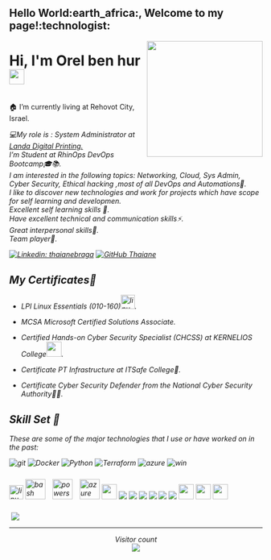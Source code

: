 <h2>Hello World:earth_africa:, Welcome to my page!:technologist:</h2>

<img align='right' src="https://media.giphy.com/media/M9gbBd9nbDrOTu1Mqx/giphy.gif" width="230">

<h1 align="left">Hi, I'm Orel ben hur <img src="https://raw.githubusercontent.com/MartinHeinz/MartinHeinz/master/wave.gif" width="30px"></h1> <br/>
🏠 I’m currently living at Rehovot City, Israel. <br/>
<p><em>💻My role is : System Administrator at <a href="https://www.landanano.com/about-us/company">Landa Digital Printing.</a> <br/>
I’m Student at RhinOps DevOps Bootcamp🎓📚. <br/>
I am interested in the following topics: Networking, Cloud, Sys Admin, Cyber Security, Ethical hacking ,most of all DevOps and Automations🚀. <br/>
I like to discover new technologies and work for projects which have scope for self learning and developmen. <br/>
Excellent self learning skills 🦁.<br/>
Have excellent technical and communication skills⚡.<br/>
Great interpersonal skills🧞‍.<br/>
Team player👤.<br/>
 
[![Linkedin: thaianebraga](https://img.shields.io/badge/-OrelBenHur-blue?style=flat-square&logo=Linkedin&logoColor=white&link=https://www.linkedin.com/in/orel-ben-hur-86b3201a3/)](https://www.linkedin.com/in/orel-ben-hur-86b3201a3/)
[![GitHub Thaiane](https://img.shields.io/github/followers/orel199973?label=follow&style=social)](https://github.com/orel199973)

<h2>My Certificates🚀</h2>

- LPI Linux Essentials (010-160)<img title="linux" alt="linux" src="https://raw.githubusercontent.com/Thomas-George-T/Thomas-George-T/master/assets/linux-tux.svg" width="28" />. <br/>
- MCSA Microsoft Certified Solutions Associate.

 
- Certified Hands-on Cyber Security Specialist (CHCSS) at KERNELIOS College<a href="https://www.thoughtworks.com"></a><img src="https://media.giphy.com/media/WUlplcMpOCEmTGBtBW/giphy.gif" width="30">. <br/>
- Certificate PT Infrastructure  at ITSafe College🔎. <br/>
- Certificate  Cyber Security Defender from the National Cyber Security Authority👨‍💻. <br/>

<h2>Skill Set 💪</h2>
These are some of the major technologies that I use or have worked on in the past:
</p>
<img alt="git" src="https://img.shields.io/badge/-Git-F05032?style=flat-square&logo=git&logoColor=white" />
<img alt="Docker" src="https://img.shields.io/badge/-Docker-46a2f1?style=flat-square&logo=docker&logoColor=white" />
<img alt="Python" src="https://img.shields.io/badge/Python-3776AB?style=flat-square&logo=python&logoColor=white" />
<img alt="Terraform" src="https://badgen.net/badge/icon/terraform?icon=terraform&label" />
<img alt="azure" src="https://user-images.githubusercontent.com/47865329/139946401-c430e531-d1e6-47e5-ae1d-0b8b49886f8f.png" />
<img alt="win" src="https://img.shields.io/badge/Windows-0078D6?style=for-the-badge&logo=windows&logoColor=white" />
</p>                                                                                                                                                                                                                                                                                                                                                                                                                                                 
</p>
<img title="linux" alt="linux" src="https://raw.githubusercontent.com/Thomas-George-T/Thomas-George-T/master/assets/linux-tux.svg" width="28" />
<img src="https://www.vectorlogo.zone/logos/gnu_bash/gnu_bash-icon.svg" alt="bash" width="40" height="40"/>
<img style="margin: 10px" src="https://profilinator.rishav.dev/skills-assets/powershell.png" alt="powershell" width="40" height="40" />
<img src="https://www.vectorlogo.zone/logos/microsoft_azure/microsoft_azure-icon.svg" alt="azure" width="40" height="40" />
<code><img height="30" src="https://raw.githubusercontent.com/dereknguyen269/dereknguyen269/master/images/postgresql.png"></code>
<a href="https://git-scm.com/" title="Git"><img src="https://raw.githubusercontent.com/hussainweb/hussainweb/main/icons/git.png" /></a>
<a href="https://www.python.org/" title="Python"><img src="https://raw.githubusercontent.com/hussainweb/hussainweb/main/icons/python.png" /></a>
<a href="https://www.docker.com/" title="Docker"><img src="https://raw.githubusercontent.com/hussainweb/hussainweb/main/icons/docker.png" /></a>
<a href="https://www.terraform.io/" title="Terraform"><img src="https://raw.githubusercontent.com/hussainweb/hussainweb/main/icons/terraform.png" /></a>
<a href="https://www.ansible.com/" title="Ansible"><img src="https://raw.githubusercontent.com/hussainweb/hussainweb/main/icons/ansible.png" /></a>
<a href="https://code.visualstudio.com/" title="Visual Studio Code"><img src="https://raw.githubusercontent.com/hussainweb/hussainweb/main/icons/vscode.png" /></a>
<code><img height="30" src="https://raw.githubusercontent.com/dereknguyen269/dereknguyen269/master/images/html.png"></code>
<code><img height="30" src="https://raw.githubusercontent.com/dereknguyen269/dereknguyen269/master/images/css3.png"></code>
<code><img height="30" src="https://raw.githubusercontent.com/dereknguyen269/dereknguyen269/master/images/js.png"></code>
</p>

                                                                                                                 
<p>
   &nbsp;<img align="center" src="https://github-readme-stats.vercel.app/api?username=orel199973&&show_icons=true&title_color=ffffff&icon_color=00ff00&text_color=ffffff&bg_color=151515" /></p>
<p>
                                                                                                                                                                                                                       
---
<p align="center"> 
  Visitor count<br>
  <img src="https://profile-counter.glitch.me/orel199973/count.svg" />
</p>         


